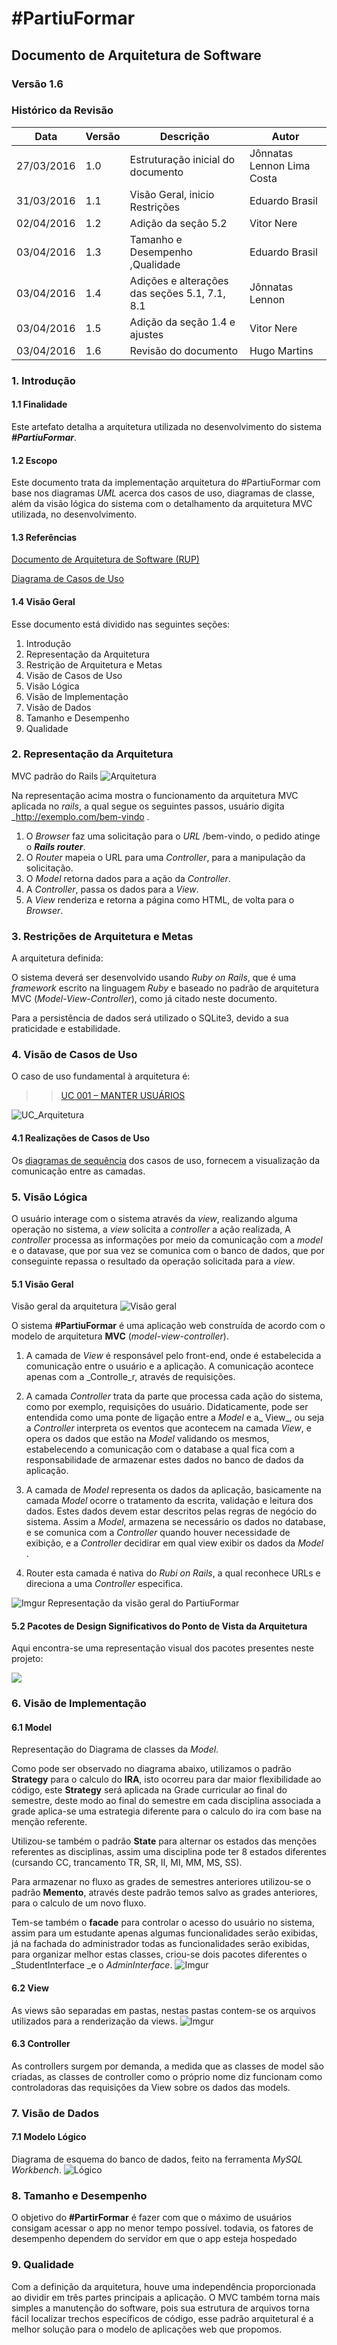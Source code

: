 <h1>#PartiuFormar</h1>

## **Documento de Arquitetura de Software**

### **Versão 1.6**

### Histórico da Revisão
Data|Versão|Descrição|Autor
-----|------|---------|-------
27/03/2016|1.0|Estruturação inicial do documento|Jônnatas Lennon Lima Costa
31/03/2016|1.1|Visão Geral, inicio Restrições|Eduardo Brasil 
02/04/2016|1.2|Adição da seção 5.2|Vitor Nere
03/04/2016|1.3|Tamanho e Desempenho ,Qualidade|Eduardo Brasil
03/04/2016|1.4|Adições e alterações das seções 5.1, 7.1, 8.1|Jônnatas Lennon
03/04/2016|1.5|Adição da seção 1.4 e ajustes|Vitor Nere
03/04/2016|1.6| Revisão do documento|Hugo Martins

### 1. Introdução         
#### 1.1 Finalidade    
Este artefato detalha a arquitetura utilizada no desenvolvimento do sistema <strong><em>#PartiuFormar</em></strong>. 

#### 1.2 Escopo 
Este documento trata da implementação arquitetura do #PartiuFormar com base nos diagramas <em>UML</em> acerca dos casos de uso, diagramas de classe, além da visão lógica do sistema com o detalhamento da arquitetura MVC utilizada, no desenvolvimento.  

#### 1.3 Referências     
[Documento de Arquitetura de Software (RUP)](http://www.wthreex.com/rup/process/artifact/ar_sadoc.htm)

[Diagrama de Casos de Uso](https://github.com/vitornere/partiuformar/wiki/Diagrama-de-Casos-de-Uso)

#### 1.4 Visão Geral 

Esse documento está dividido nas seguintes seções: 

1. Introdução
2. Representação da Arquitetura
3. Restrição de Arquitetura e Metas 
4. Visão de Casos de Uso
5. Visão Lógica
6. Visão de Implementação
7. Visão de Dados
8. Tamanho e Desempenho
9. Qualidade

### 2. Representação da Arquitetura

MVC padrão do Rails
![Arquitetura](http://i.imgur.com/BxSbwTs.png)

Na representação acima mostra o funcionamento da arquitetura MVC aplicada no _rails_, a qual segue os seguintes passos, usuário digita _http://exemplo.com/bem-vindo .

1. O _Browser_ faz uma solicitação para o _URL_ /bem-vindo, o pedido atinge o <em><strong>Rails router</strong></em>.
2. O _Router_ mapeia o URL para uma _Controller_, para a manipulação da solicitação.
3. O _Model_ retorna dados para a ação da _Controller_.
5. A _Controller_, passa os dados para a _View_.
6. A _View_ renderiza e retorna a página como HTML, de volta para o _Browser_.

### 3. Restrições de Arquitetura e Metas 
A arquitetura definida:

O sistema deverá ser desenvolvido usando _Ruby on Rails_, que é uma _framework_ escrito na linguagem _Ruby_ e baseado no padrão de arquitetura MVC (_Model-View-Controller_), como já citado neste documento.

Para a persistência de dados será utilizado o SQLite3, devido a sua praticidade e estabilidade.

### 4. Visão de Casos de Uso

O caso de uso fundamental à arquitetura é:

>> [UC 001 – MANTER USUÁRIOS](https://github.com/vitornere/partiuformar/wiki/Especifica%C3%A7%C3%A3o-de-Caso-de-Uso:-Manter-Usu%C3%A1rio#especifica%C3%A7%C3%A3o-de-caso-de-uso-manter-usu%C3%A1rio)

![UC_Arquitetura](http://i.imgur.com/1onQ8e6.jpg)

#### 4.1 Realizações de Casos de Uso

Os [diagramas de sequência](https://github.com/vitornere/partiuformar/wiki/Diagramas-de-Sequ%C3%AAncia-de-Sistema) dos casos de uso, fornecem a visualização da comunicação entre as camadas.
 
### 5. Visão Lógica

O usuário interage com o sistema através da _view_, realizando alguma operação no sistema, a _view_ solicita a _controller_ a ação realizada, A _controller_ processa as informações por meio da  comunicação com a _model_ e o datavase, que por sua vez se comunica com o banco de dados, que por conseguinte repassa o resultado da operação solicitada para a _view_.

#### 5.1 Visão Geral    

Visão geral da arquitetura
![Visão geral](http://i.imgur.com/Hp4yBrN.png)

O sistema **#PartiuFormar** é uma aplicação web construída de acordo com o modelo de arquitetura **MVC** (_model-view-controller_).

1. A camada de _View_ é responsável pelo front-end, onde é estabelecida a comunicação entre o usuário e a aplicação. A comunicação acontece apenas com a _Controlle_r, através de requisições.

2. A camada _Controller_ trata da parte que processa cada ação do sistema, como por exemplo, requisições do usuário. Didaticamente, pode ser entendida como uma ponte de ligação entre a _Model_ e a_ View_, ou seja a _Controller_ interpreta os eventos que acontecem na camada _View_, e opera os dados que estão na _Model_ validando os mesmos, estabelecendo a comunicação com o database a qual fica com a responsabilidade de armazenar estes dados no banco de dados da aplicação.

2. A camada de _Model_ representa os dados da aplicação, basicamente na camada _Model_ ocorre o tratamento da escrita, validação e leitura dos dados. Estes dados devem estar descritos pelas regras de negócio do sistema. Assim a _Model_, armazena se necessário os dados no database, e se comunica com a _Controller_ quando houver necessidade de exibição, e a _Controller_ decidirar em qual view exibir os dados da _Model_ .

4. Router esta camada é nativa do _Rubi on Rails_, a qual reconhece URLs e direciona a uma _Controller_ especifica.
 
![Imgur](http://i.imgur.com/86NTVFj.png)
Representação da visão geral do PartiuFormar

#### 5.2 Pacotes de Design Significativos do Ponto de Vista da Arquitetura     

Aqui encontra-se uma representação visual dos pacotes presentes neste projeto:

![](http://i.imgur.com/2cmoh2R.png)

### 6. Visão de Implementação
#### 6.1 Model
Representação do Diagrama de classes da _Model_. 

Como pode ser observado no diagrama abaixo, utilizamos o padrão **Strategy** para o calculo do **IRA**, isto ocorreu para dar maior flexibilidade ao código, este **Strategy** será aplicada na Grade curricular ao final do semestre, deste modo ao final do semestre em cada disciplina associada a grade aplica-se uma estrategia diferente para o calculo do ira com base na menção referente.

Utilizou-se também o padrão **State** para alternar os estados das menções referentes as disciplinas, assim uma disciplina pode ter 8 estados diferentes (cursando CC, trancamento TR, SR, II, MI, MM, MS, SS).

Para armazenar no fluxo as grades de semestres anteriores utilizou-se o padrão **Memento**, através deste padrão temos salvo as grades anteriores, para o calculo de um novo fluxo. 

Tem-se também o **facade** para controlar o acesso do usuário no sistema, assim para um estudante apenas algumas funcionalidades serão exibidas, já na fachada do administrador todas as funcionalidades serão exibidas, para organizar melhor estas classes, criou-se dois pacotes diferentes o _StudentInterface _e o _AdminInterface_. 
![Imgur](http://i.imgur.com/ATdXN1y.png)

#### 6.2 View
As views são separadas em pastas, nestas pastas contem-se os arquivos utilizados para a renderização da views.
![Imgur](http://i.imgur.com/qZtiAjq.png)

#### 6.3 Controller
As controllers surgem por demanda, a medida que as classes de model são criadas, as classes de controller como o próprio nome diz funcionam como controladoras das requisições da View sobre os dados das models.

### 7. Visão de Dados 

#### 7.1 Modelo Lógico
Diagrama de esquema do banco de dados, feito na ferramenta _MySQL Workbench_. 
![Lógico](http://i.imgur.com/TQHaqgl.png)         

### 8. Tamanho e Desempenho               

O objetivo do **#PartirFormar** é fazer com que o máximo de usuários consigam acessar o app no menor tempo possível. todavia, os fatores de desempenho dependem do servidor em que o app esteja hospedado

### 9. Qualidade   

Com a definição da arquitetura, houve uma independência proporcionada ao dividir em três partes principais a aplicação. O MVC também torna mais simples a manutenção do software, pois sua estrutura de arquivos torna fácil localizar trechos específicos de código, esse padrão arquitetural é a melhor solução para o modelo de aplicações web que propomos.